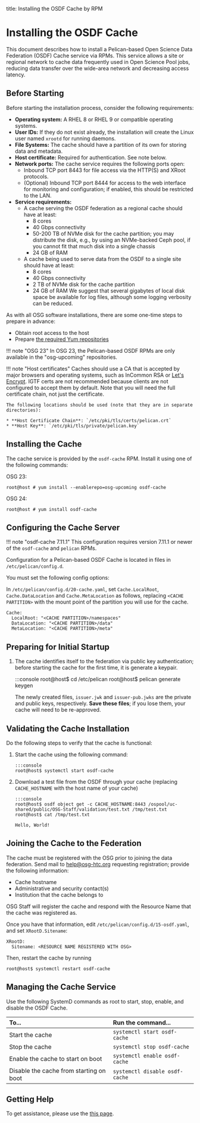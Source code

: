 title: Installing the OSDF Cache by RPM

Installing the OSDF Cache
=========================

This document describes how to install a Pelican-based Open Science Data Federation (OSDF) Cache service via RPMs.
This service allows a site or regional network to cache data frequently used in Open Science Pool jobs,
reducing data transfer over the wide-area network and decreasing access latency.


Before Starting
---------------

Before starting the installation process, consider the following requirements:

* __Operating system:__ A RHEL 8 or RHEL 9 or compatible operating systems.
* __User IDs:__ If they do not exist already, the installation will create the Linux user named `xrootd` for running daemons.
* __File Systems:__ The cache should have a partition of its own for storing data and metadata.
* __Host certificate:__ Required for authentication.  See note below.
* __Network ports:__ The cache service requires the following ports open:
  * Inbound TCP port 8443 for file access via the HTTP(S) and XRoot protocols.
  * (Optional) Inbound TCP port 8444 for access to the web interface for monitoring and configuration;
    if enabled, this should be restricted to the LAN.
* __Service requirements:__
    * A cache serving the OSDF federation as a regional cache should have at least:
        * 8 cores
        * 40 Gbps connectivity
        * 50-200 TB of NVMe disk for the cache partition; you may distribute the disk, e.g., by using an NVMe-backed Ceph pool,
            if you cannot fit that much disk into a single chassis
        * 24 GB of RAM
    * A cache being used to serve data from the OSDF to a single site should have at least:
        * 8 cores
        * 40 Gbps connectivity
        * 2 TB of NVMe disk for the cache partition
        * 24 GB of RAM
  We suggest that several gigabytes of local disk space be available for log files,
  although some logging verbosity can be reduced.

As with all OSG software installations, there are some one-time steps to prepare in advance:

* Obtain root access to the host
* Prepare [the required Yum repositories](../../common/yum.md)


!!! note "OSG 23"
    In OSG 23, the Pelican-based OSDF RPMs are only available in the "osg-upcoming" repositories.

!!! note "Host certificates"
    Caches should use a CA that is accepted by major browsers and operating systems,
    such as InCommon RSA or [Let's Encrypt](../../security/host-certs/lets-encrypt).
    IGTF certs are not recommended because clients are not configured to accept them by default.
    Note that you will need the full certificate chain, not just the certificate.

    The following locations should be used (note that they are in separate directories):
    
    * **Host Certificate Chain**: `/etc/pki/tls/certs/pelican.crt`
    * **Host Key**: `/etc/pki/tls/private/pelican.key`


Installing the Cache
--------------------

The cache service is provided by the `osdf-cache` RPM.
Install it using one of the following commands:

OSG 23:
```console
root@host # yum install --enablerepo=osg-upcoming osdf-cache
```

OSG 24:
```console
root@host # yum install osdf-cache
```


Configuring the Cache Server
----------------------------

!!! note "osdf-cache 7.11.1"
    This configuration requires version 7.11.1 or newer of the `osdf-cache`
    and `pelican` RPMs.
    
Configuration for a Pelican-based OSDF Cache is located in files in `/etc/pelican/config.d`.

You must set the following config options:

In `/etc/pelican/config.d/20-cache.yaml`, set `Cache.LocalRoot`, `Cache.DataLocation` and `Cache.MetaLocation` as follows,
replacing `<CACHE PARTITION>` with the mount point of the partition you will use for the cache.
```
Cache:
  LocalRoot: "<CACHE PARTITION>/namespaces"
  DataLocation: "<CACHE PARTITION>/data"
  MetaLocation: "<CACHE PARTITION>/meta"
```


Preparing for Initial Startup
-----------------------------

1.  The cache identifies itself to the federation via public key authentication;
before starting the cache for the first time, it is generate a keypair.

    :::console
    root@host$ cd /etc/pelican
    root@host$ pelican generate keygen


    The newly created files, `issuer.jwk` and `issuer-pub.jwks` are the private and public keys, respectively.
    **Save these files**; if you lose them, your cache will need to be re-approved.


Validating the Cache Installation
---------------------------------

Do the following steps to verify that the cache is functional:

1.  Start the cache using the following command:

        :::console
        root@host$ systemctl start osdf-cache

1.  Download a test file from the OSDF through your cache (replacing `CACHE_HOSTNAME` with the host name of your cache)

        :::console
        root@host$ osdf object get -c CACHE_HOSTNAME:8443 /ospool/uc-shared/public/OSG-Staff/validation/test.txt /tmp/test.txt
        root@host$ cat /tmp/test.txt

        Hello, World!


Joining the Cache to the Federation
-----------------------------------

The cache must be registered with the OSG prior to joining the data federation.
Send mail to <help@osg-htc.org> requesting registration; provide the following information:

*   Cache hostname
*   Administrative and security contact(s)
*   Institution that the cache belongs to

OSG Staff will register the cache and respond with the Resource Name that the cache was registered as.

Once you have that information, edit `/etc/pelican/config.d/15-osdf.yaml`, and set `XRootD.Sitename`:
```
XRootD:
  Sitename: <RESOURCE NAME REGISTERED WITH OSG>
```

Then, restart the cache by running

```console
root@host$ systemctl restart osdf-cache
```


Managing the Cache Service
---------------------------
Use the following SystemD commands as root to start, stop, enable, and disable the OSDF Cache.

| To...                                    | Run the command...                 |
| :--------------------------------------- | :--------------------------------- |
| Start the cache                          | `systemctl start osdf-cache`       |
| Stop the cache                           | `systemctl stop osdf-cache`        |
| Enable the cache to start on boot        | `systemctl enable osdf-cache`      |
| Disable the cache from starting on boot  | `systemctl disable osdf-cache`     |


Getting Help
------------
To get assistance, please use the [this page](../../common/help.md).
